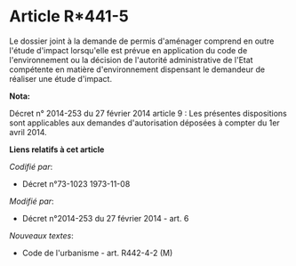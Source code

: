 # Article R*441-5

Le dossier joint à la demande de permis d'aménager comprend en outre l'étude d'impact lorsqu'elle est prévue en application
du code de l'environnement ou la décision de l'autorité administrative de l'Etat compétente en matière d'environnement
dispensant le demandeur de réaliser une étude d'impact.

**Nota:**

Décret n° 2014-253 du 27 février 2014 article 9 : Les présentes dispositions sont applicables aux demandes d'autorisation
déposées à compter du 1er avril 2014.

**Liens relatifs à cet article**

_Codifié par_:

  - Décret n°73-1023 1973-11-08

_Modifié par_:

  - Décret n°2014-253 du 27 février 2014 - art. 6

_Nouveaux textes_:

  - Code de l'urbanisme - art. R442-4-2 (M)
